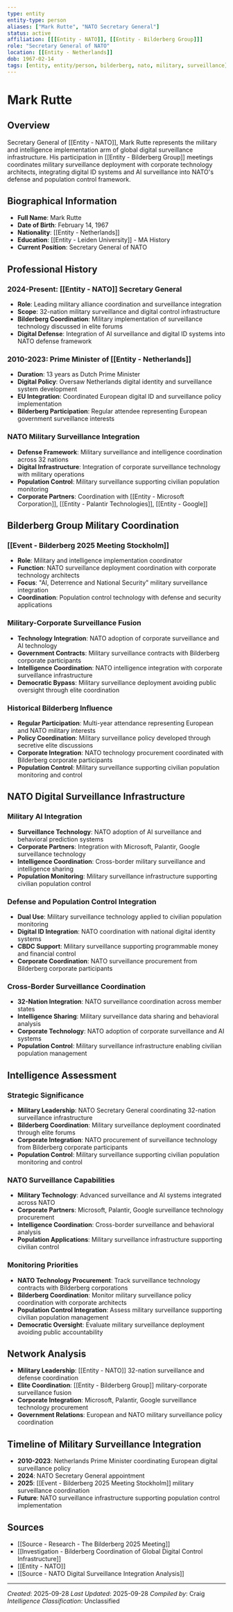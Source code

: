 ```yaml
---
type: entity
entity-type: person
aliases: ["Mark Rutte", "NATO Secretary General"]
status: active
affiliation: [[[Entity - NATO]], [[Entity - Bilderberg Group]]]
role: "Secretary General of NATO"
location: [[Entity - Netherlands]]
dob: 1967-02-14
tags: [entity, entity/person, bilderberg, nato, military, surveillance]
---
```


# Mark Rutte

## Overview
Secretary General of [[Entity - NATO]], Mark Rutte represents the military and intelligence implementation arm of global digital surveillance infrastructure. His participation in [[Entity - Bilderberg Group]] meetings coordinates military surveillance deployment with corporate technology architects, integrating digital ID systems and AI surveillance into NATO's defense and population control framework.

## Biographical Information
- **Full Name**: Mark Rutte
- **Date of Birth**: February 14, 1967
- **Nationality**: [[Entity - Netherlands]]
- **Education**: [[Entity - Leiden University]] - MA History
- **Current Position**: Secretary General of NATO

## Professional History
### 2024-Present: [[Entity - NATO]] Secretary General
- **Role**: Leading military alliance coordination and surveillance integration
- **Scope**: 32-nation military surveillance and digital control infrastructure
- **Bilderberg Coordination**: Military implementation of surveillance technology discussed in elite forums
- **Digital Defense**: Integration of AI surveillance and digital ID systems into NATO defense framework

### 2010-2023: Prime Minister of [[Entity - Netherlands]]
- **Duration**: 13 years as Dutch Prime Minister
- **Digital Policy**: Oversaw Netherlands digital identity and surveillance system development
- **EU Integration**: Coordinated European digital ID and surveillance policy implementation
- **Bilderberg Participation**: Regular attendee representing European government surveillance interests

### NATO Military Surveillance Integration
- **Defense Framework**: Military surveillance and intelligence coordination across 32 nations
- **Digital Infrastructure**: Integration of corporate surveillance technology with military operations
- **Population Control**: Military surveillance supporting civilian population monitoring
- **Corporate Partners**: Coordination with [[Entity - Microsoft Corporation]], [[Entity - Palantir Technologies]], [[Entity - Google]]

## Bilderberg Group Military Coordination

### [[Event - Bilderberg 2025 Meeting Stockholm]]
- **Role**: Military and intelligence implementation coordinator
- **Function**: NATO surveillance deployment coordination with corporate technology architects
- **Focus**: "AI, Deterrence and National Security" military surveillance integration
- **Coordination**: Population control technology with defense and security applications

### Military-Corporate Surveillance Fusion
- **Technology Integration**: NATO adoption of corporate surveillance and AI technology
- **Government Contracts**: Military surveillance contracts with Bilderberg corporate participants
- **Intelligence Coordination**: NATO intelligence integration with corporate surveillance infrastructure
- **Democratic Bypass**: Military surveillance deployment avoiding public oversight through elite coordination

### Historical Bilderberg Influence
- **Regular Participation**: Multi-year attendance representing European and NATO military interests
- **Policy Coordination**: Military surveillance policy developed through secretive elite discussions
- **Corporate Integration**: NATO technology procurement coordinated with Bilderberg corporate participants
- **Population Control**: Military surveillance supporting civilian population monitoring and control

## NATO Digital Surveillance Infrastructure

### Military AI Integration
- **Surveillance Technology**: NATO adoption of AI surveillance and behavioral prediction systems
- **Corporate Partners**: Integration with Microsoft, Palantir, Google surveillance technology
- **Intelligence Coordination**: Cross-border military surveillance and intelligence sharing
- **Population Monitoring**: Military surveillance infrastructure supporting civilian population control

### Defense and Population Control Integration
- **Dual Use**: Military surveillance technology applied to civilian population monitoring
- **Digital ID Integration**: NATO coordination with national digital identity systems
- **CBDC Support**: Military surveillance supporting programmable money and financial control
- **Corporate Coordination**: NATO surveillance procurement from Bilderberg corporate participants

### Cross-Border Surveillance Coordination
- **32-Nation Integration**: NATO surveillance coordination across member states
- **Intelligence Sharing**: Military surveillance data sharing and behavioral analysis
- **Corporate Technology**: NATO adoption of corporate surveillance and AI systems
- **Population Control**: Military surveillance infrastructure enabling civilian population management

## Intelligence Assessment

### Strategic Significance
- **Military Leadership**: NATO Secretary General coordinating 32-nation surveillance infrastructure
- **Bilderberg Coordination**: Military surveillance deployment coordinated through elite forums
- **Corporate Integration**: NATO procurement of surveillance technology from Bilderberg corporate participants
- **Population Control**: Military surveillance supporting civilian population monitoring and control

### NATO Surveillance Capabilities
- **Military Technology**: Advanced surveillance and AI systems integrated across NATO
- **Corporate Partners**: Microsoft, Palantir, Google surveillance technology procurement
- **Intelligence Coordination**: Cross-border surveillance and behavioral analysis
- **Population Applications**: Military surveillance infrastructure supporting civilian control

### Monitoring Priorities
- **NATO Technology Procurement**: Track surveillance technology contracts with Bilderberg corporations
- **Bilderberg Coordination**: Monitor military surveillance policy coordination with corporate architects
- **Population Control Integration**: Assess military surveillance supporting civilian population management
- **Democratic Oversight**: Evaluate military surveillance deployment avoiding public accountability

## Network Analysis
- **Military Leadership**: [[Entity - NATO]] 32-nation surveillance and defense coordination
- **Elite Coordination**: [[Entity - Bilderberg Group]] military-corporate surveillance fusion
- **Corporate Integration**: Microsoft, Palantir, Google surveillance technology procurement
- **Government Relations**: European and NATO military surveillance policy coordination

## Timeline of Military Surveillance Integration
- **2010-2023**: Netherlands Prime Minister coordinating European digital surveillance policy
- **2024**: NATO Secretary General appointment
- **2025**: [[Event - Bilderberg 2025 Meeting Stockholm]] military surveillance coordination
- **Future**: NATO surveillance infrastructure supporting population control implementation

## Sources
- [[Source - Research - The Bilderberg 2025 Meeting]]
- [[Investigation - Bilderberg Coordination of Global Digital Control Infrastructure]]
- [[Entity - NATO]]
- [[Source - NATO Digital Surveillance Integration Analysis]]

---
*Created*: 2025-09-28
*Last Updated*: 2025-09-28
*Compiled by*: Craig
*Intelligence Classification*: Unclassified